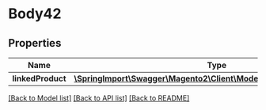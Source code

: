 # Body42

## Properties
Name | Type | Description | Notes
------------ | ------------- | ------------- | -------------
**linkedProduct** | [**\SpringImport\Swagger\Magento2\Client\Model\BundleDataLinkInterface**](BundleDataLinkInterface.md) |  | 

[[Back to Model list]](../README.md#documentation-for-models) [[Back to API list]](../README.md#documentation-for-api-endpoints) [[Back to README]](../README.md)


